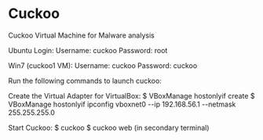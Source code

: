 # Cuckoo
Cuckoo Virtual Machine for Malware analysis

Ubuntu Login:
	Username: cuckoo
	Password: root

Win7 (cuckoo1 VM):
	Username: cuckoo
	Password: cuckoo

Run the following commands to launch cuckoo:

  Create the Virtual Adapter for VirtualBox:
	    $ VBoxManage hostonlyif create
	    $ VBoxManage hostonlyif ipconfig vboxnet0 --ip 192.168.56.1 --netmask 255.255.255.0
    
  Start Cuckoo:
	    $ cuckoo
	    $ cuckoo web (in secondary terminal)
